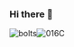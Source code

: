 ### Hi there 👋

![bolts](https://github.com/TankEngine-ish/TankEngine-ish/assets/131184681/9a6a28e0-7b38-4568-9186-93166f02e9c4)![016C](https://github.com/TankEngine-ish/TankEngine-ish/assets/131184681/9f945591-fa41-4e32-b7e7-ed2fa55fcdfc)

